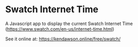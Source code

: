 # Swatch Internet Time
A Javascript app to display the current Swatch Internet Time (https://www.swatch.com/en-us/internet-time.html)

See it online at: https://kendawson.online/free/swatch/

